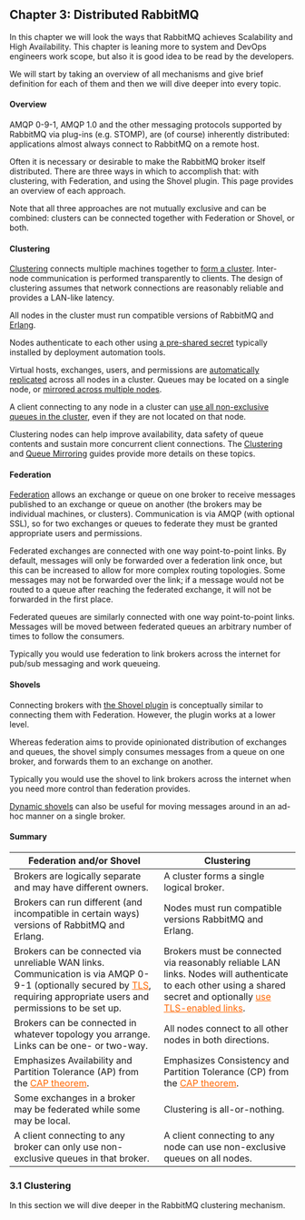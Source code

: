 ﻿## Chapter 3: Distributed RabbitMQ

In this chapter we will look the ways that RabbitMQ achieves Scalability and High Availability. This chapter is leaning more to system and DevOps engineers work scope, but also it is good idea to be read by the developers.

We will start by taking an overview of all mechanisms and give brief definition for each of them and then we will dive deeper into every topic.

#### Overview

AMQP 0-9-1, AMQP 1.0 and the other messaging protocols supported by RabbitMQ via plug-ins (e.g. STOMP), are (of course) inherently distributed: applications almost always connect to RabbitMQ on a remote host.

Often it is necessary or desirable to make the RabbitMQ broker itself distributed. There are three ways in which to accomplish that: with clustering, with Federation, and using the Shovel plugin. This page provides an overview of each approach.

Note that all three approaches are not mutually exclusive and can be combined: clusters can be connected together with Federation or Shovel, or both.

#### Clustering

<a href="https://www.rabbitmq.com/clustering.html" target="_blank">Clustering</a> connects multiple machines together to <a href="https://www.rabbitmq.com/cluster-formation.html" target="_blank">form a cluster</a>. Inter-node communication is performed transparently to clients. The design of clustering assumes that network connections are reasonably reliable and provides a LAN-like latency.

All nodes in the cluster must run compatible versions of RabbitMQ and <a href="https://www.rabbitmq.com/which-erlang.html" target="_blank">Erlang</a>.

Nodes authenticate to each other using <a href="https://www.rabbitmq.com/clustering.html#erlang-cookie" target="_blank">a pre-shared secret</a> typically installed by deployment automation tools.

Virtual hosts, exchanges, users, and permissions are <a href="https://www.rabbitmq.com/clustering.html#cluster-membership" target="_blank">automatically replicated</a> across all nodes in a cluster. Queues may be located on a single node, or <a href="https://www.rabbitmq.com/ha.html" target="_blank">mirrored across multiple nodes</a>.

A client connecting to any node in a cluster can <a href="https://www.rabbitmq.com/clustering.html#clustering-and-clients" target="_blank">use all non-exclusive queues in the cluster</a>, even if they are not located on that node.

Clustering nodes can help improve availability, data safety of queue contents and sustain more concurrent client connections. The <a href="https://www.rabbitmq.com/clustering.html" target="_blank">Clustering</a> and <a href="https://www.rabbitmq.com/ha.html" target="_blank">Queue Mirroring</a> guides provide more details on these topics.

#### Federation

<a href="https://www.rabbitmq.com/federation.html" target="_blank">Federation</a> allows an exchange or queue on one broker to receive messages published to an exchange or queue on another (the brokers may be individual machines, or clusters). Communication is via AMQP (with optional SSL), so for two exchanges or queues to federate they must be granted appropriate users and permissions.

Federated exchanges are connected with one way point-to-point links. By default, messages will only be forwarded over a federation link once, but this can be increased to allow for more complex routing topologies. Some messages may not be forwarded over the link; if a message would not be routed to a queue after reaching the federated exchange, it will not be forwarded in the first place.

Federated queues are similarly connected with one way point-to-point links. Messages will be moved between federated queues an arbitrary number of times to follow the consumers.

Typically you would use federation to link brokers across the internet for pub/sub messaging and work queueing.

#### Shovels

Connecting brokers with <a href="https://www.rabbitmq.com/shovel.html" target="_blank">the Shovel plugin</a> is conceptually similar to connecting them with Federation. However, the plugin works at a lower level.

Whereas federation aims to provide opinionated distribution of exchanges and queues, the shovel simply consumes messages from a queue on one broker, and forwards them to an exchange on another.

Typically you would use the shovel to link brokers across the internet when you need more control than federation provides.

<a href="https://www.rabbitmq.com/shovel-dynamic.html" target="_blank">Dynamic shovels</a> can also be useful for moving messages around in an ad-hoc manner on a single broker.

#### Summary

| Federation and/or Shovel                 | Clustering                               |
|------------------------------------------|------------------------------------------|
| Brokers are logically separate and may have different owners. | A cluster forms a single logical broker. |
| Brokers can run different (and incompatible in certain ways) versions of RabbitMQ and Erlang. | Nodes must run compatible versions RabbitMQ and Erlang. |
| Brokers can be connected via unreliable WAN links. Communication is via AMQP 0-9-1 (optionally secured by<span> </span><a href="https://www.rabbitmq.com/ssl.html" style="color: rgb(255, 102, 0); text-decoration: underline; transition: all 0.2s ease 0s;">TLS</a>, requiring appropriate users and permissions to be set up. | Brokers must be connected via reasonably reliable LAN links. Nodes will authenticate to each other using a shared secret and optionally<span> </span><a href="https://www.rabbitmq.com/clustering-ssl.html" style="color: rgb(255, 102, 0); text-decoration: underline; transition: all 0.2s ease 0s;">use TLS-enabled links</a>. |
| Brokers can be connected in whatever topology you arrange. Links can be one- or two-way. | All nodes connect to all other nodes in both directions. |
| Emphasizes Availability and Partition Tolerance (AP) from the<span> </span><a href="http://en.wikipedia.org/wiki/CAP_theorem" style="color: rgb(255, 102, 0); text-decoration: underline; transition: all 0.2s ease 0s;">CAP theorem</a>. | Emphasizes Consistency and Partition Tolerance (CP) from the<span> </span><a href="http://en.wikipedia.org/wiki/CAP_theorem" style="color: rgb(255, 102, 0); text-decoration: underline; transition: all 0.2s ease 0s;">CAP theorem</a>. |
| Some exchanges in a broker may be federated while some may be local. | Clustering is all-or-nothing.            |
| A client connecting to any broker can only use non-exclusive queues in that broker. | A client connecting to any node can use non-exclusive queues on all nodes. |


### 3.1 Clustering

In this section we will dive deeper in the RabbitMQ clustering mechanism.